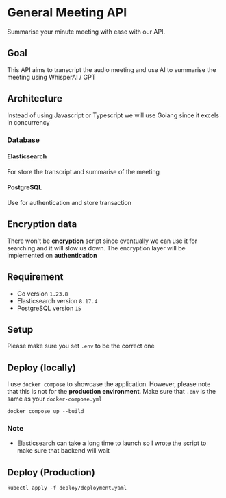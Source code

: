 # General Meeting API 
Summarise your minute meeting with ease with our API.

## Goal
This API aims to transcript the audio meeting and use AI to summarise the meeting using WhisperAI / GPT

## Architecture
Instead of using Javascript or Typescript we will use Golang since it excels in concurrency
### Database
#### Elasticsearch
For store the transcript and summarise of the meeting
#### PostgreSQL
Use for authentication and store transaction 
## Encryption data
There won't be **encryption** script since eventually we can use it for searching and it will slow us down. The encryption layer will be implemented on **authentication**

## Requirement
- Go version `1.23.8`
- Elasticsearch version `8.17.4`
- PostgreSQL version `15`

## Setup 
Please make sure you set `.env` to be the correct one

## Deploy (locally)
I use `docker compose` to showcase the application. However, please note that this is not for the **production environment**.
Make sure that `.env` is the same as your `docker-compose.yml`
```
docker compose up --build
```
### Note
- Elasticsearch can take a long time to launch so I wrote the script to make sure that backend will wait

## Deploy (Production)
```
kubectl apply -f deploy/deployment.yaml
```
